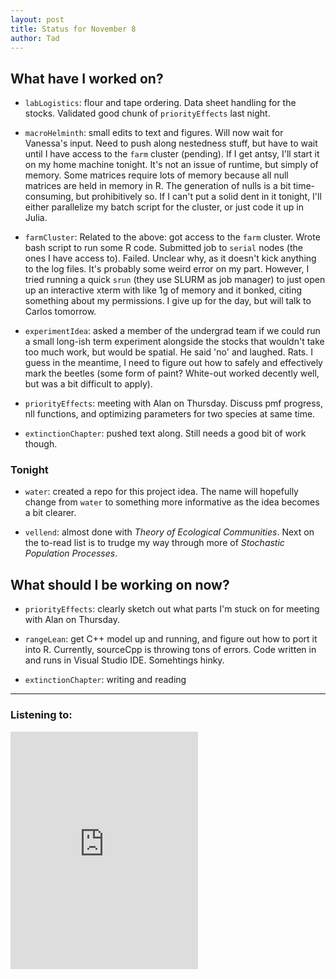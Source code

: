 ```yaml
---
layout: post
title: Status for November 8
author: Tad
---
```


## What have I worked on?


* `labLogistics`: flour and tape ordering. Data sheet handling for the stocks. Validated good chunk of `priorityEffects` last night.


* `macroHelminth`: small edits to text and figures. Will now wait for Vanessa's input. Need to push along nestedness stuff, but have to wait until I have access to the `farm` cluster (pending). If I get antsy, I'll start it on my home machine tonight. It's not an issue of runtime, but simply of memory. Some matrices require lots of memory because all null matrices are held in memory in R. The generation of nulls is a bit time-consuming, but prohibitively so. If I can't put a solid dent in it tonight, I'll either parallelize my batch script for the cluster, or just code it up in Julia. 

* `farmCluster`: Related to the above: got access to the `farm` cluster. Wrote bash script to run some R code. Submitted job to `serial` nodes (the ones I have access to). Failed. Unclear why, as it doesn't kick anything to the log files. It's probably some weird error on my part. However, I tried running a quick `srun` (they use SLURM as job manager) to just open up an interactive xterm with like 1g of memory and it bonked, citing something about my permissions. I give up for the day, but will talk to Carlos tomorrow.

* `experimentIdea`: asked a member of the undergrad team if we could run a small long-ish term experiment alongside the stocks that wouldn't take too much work, but would be spatial. He said 'no' and laughed. Rats. I guess in the meantime, I need to figure out how to safely and effectively mark the beetles (some form of paint? White-out worked decently well, but was a bit difficult to apply).

* `priorityEffects`: meeting with Alan on Thursday. Discuss pmf progress, nll functions, and optimizing parameters for two species at same time.

* `extinctionChapter`: pushed text along. Still needs a good bit of work though.


### Tonight

* `water`: created a repo for this project idea. The name will hopefully change from `water` to something more informative as the idea becomes a bit clearer.

* `vellend`: almost done with _Theory of Ecological Communities_. Next on the to-read list is to trudge my way through more of _Stochastic Population Processes_.




## What should I be working on now?

* `priorityEffects`: clearly sketch out what parts I'm stuck on for meeting with Alan on Thursday.

* `rangeLean`: get C++ model up and running, and figure out how to port it into R. Currently, sourceCpp is throwing tons of errors. Code written in and runs in Visual Studio IDE. Somehtings hinky.


* `extinctionChapter`: writing and reading



---

### Listening to:
 <iframe src="https://embed.spotify.com/?uri=spotify%3Atrack%3A2TCWILxQGHxZ6UcEoxZwN9" width="300" height="380" frameborder="0" allowtransparency="true"></iframe>
 <i class='fa fa-code' style='color:pink'></i>
